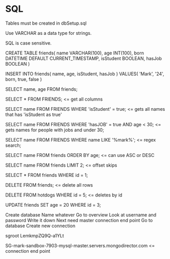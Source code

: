 # SQL

Tables must be created in dbSetup.sql

Use VARCHAR as a data type for strings.

SQL is case sensitive.

<!-- CREATE TABLE -->

CREATE TABLE friends(
    name VARCHAR(100),
    age INT(100),
    born DATETIME DEFAULT CURRENT_TIMESTAMP,
    isStudent BOOLEAN,
    hasJob BOOLEAN
)

INSERT INTO friends(
    name, age, isStudent, hasJob
)
VALUES(
    'Mark', '24', born, true, false
)

SELECT name, age FROM friends;

SELECT * FROM FRIENDS; <= get all columns

SELECT name FROM FRIENDS WHERE 'isStudent' = true; <= gets all names that has 'isStudent as true'

SELECT name FROM FRIENDS WHERE 'hasJOB' = true AND age < 30; <= gets names for people with jobs and under 30;

SELECT name FROM FRIENDS WHERE name LIKE '%mark%'; <= regex search;

SELECT name FROM friends ORDER BY age; <= can use ASC or DESC

SELECT name FROM friends LIMIT 2; <= offset skips

SELECT * FROM friends WHERE id = 1;

DELETE FROM friends; <= delete all rows

DELETE FROM hotdogs WHERE id = 5; <= deletes by id

UPDATE friends SET age = 20 WHERE id = 3;

Create database
Name whatever
Go to overview
Look at username and password
Write it down
Next need master connection end point
Go to database
Create new connection

sgroot
LemkmpZQ9Q-a1YLt

SG-mark-sandbox-7903-mysql-master.servers.mongodirector.com <= connection end point

